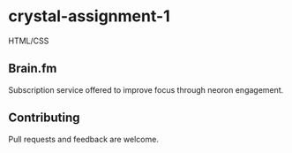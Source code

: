 # crystal-assignment-1
 HTML/CSS
## Brain.fm
Subscription service offered to improve focus through neoron engagement.
## Contributing 
Pull requests and feedback are welcome.
